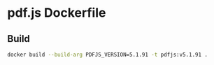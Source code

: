 # pdf.js Dockerfile

## Build

```sh
docker build --build-arg PDFJS_VERSION=5.1.91 -t pdfjs:v5.1.91 .
```
